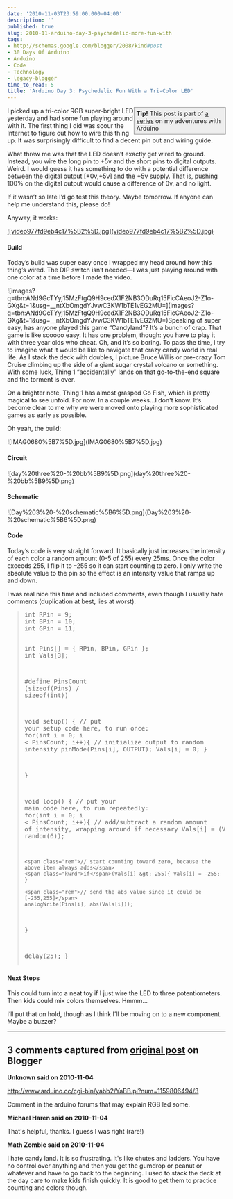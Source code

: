 ```yaml
---
date: '2010-11-03T23:59:00.000-04:00'
description: ''
published: true
slug: 2010-11-arduino-day-3-psychedelic-more-fun-with
tags:
- http://schemas.google.com/blogger/2008/kind#post
- 30 Days Of Arduino
- Arduino
- Code
- Technology
- legacy-blogger
time_to_read: 5
title: 'Arduino Day 3: Psychedelic Fun With a Tri-Color LED'
---
```


<div style="border-bottom: #888 1px solid; border-left: #888 1px solid; padding-bottom: 5px; background-color: #eee; margin: 0px auto; padding-left: 5px; width: 200px; padding-right: 5px; float: right; border-top: #888 1px solid; border-right: #888 1px solid; padding-top: 5px;"><strong>Tip!</strong> This post is part of <a href="http://blog.wassupy.com/search/label/30%20Days%20Of%20Arduino">a series</a> on my adventures with Arduino</div>
<p>I picked up a tri-color RGB super-bright LED yesterday and had some fun playing around with it. The first thing I did was scour the Internet to figure out how to wire this thing up. It was surprisingly difficult to find a decent pin out and wiring guide. </p>
<p>What threw me was that the LED doesn’t exactly get wired to ground. Instead, you wire the long pin to +5v and the short pins to digital outputs. Weird. I would guess it has something to do with a potential difference between the digital output [+0v,+5v] and the +5v supply. That is, pushing 100% on the digital output would cause a difference of 0v, and no light. </p>
<p>If it wasn’t so late I’d go test this theory. Maybe tomorrow. If anyone can help me understand this, please do! </p>
<p>Anyway, it works:</p>  <div class="wlWriterEditableSmartContent" id="scid:5737277B-5D6D-4f48-ABFC-DD9C333F4C5D:9cfb83d2-86dd-4511-ac53-3c439f52af6a" style="padding-bottom: 0px; padding-left: 0px; width: 640px; padding-right: 0px; display: block; float: none; margin-left: auto; margin-right: auto; padding-top: 0px;">
<div id="acb20350-5e34-403a-874f-d196e1d817c8" style="margin: 0px; padding: 0px; display: inline;">
<div><a href="http://www.youtube.com/watch?v=jlUODWHTe8A" target="_new">![video977fd9eb4c17%5B2%5D.jpg](video977fd9eb4c17%5B2%5D.jpg)</a></div></div></div>  <h4>Build</h4>
<p>Today’s build was super easy once I wrapped my head around how this thing’s wired. The DIP switch isn’t needed—I was just playing around with one color at a time before I made the video.</p>
<p>![images?q=tbn:ANd9GcTYyj15MzFtgQ9H9cedX1F2NB3ODuRq15FicCAeoJ2-Z1o-GXg&amp;t=1&amp;usg=__ntXbOmgdYJvwC3KW1bTE1vEG2MU=](images?q=tbn:ANd9GcTYyj15MzFtgQ9H9cedX1F2NB3ODuRq15FicCAeoJ2-Z1o-GXg&amp;t=1&amp;usg=__ntXbOmgdYJvwC3KW1bTE1vEG2MU=)Speaking of super easy, has anyone played this game “Candyland”? It’s a bunch of crap. That game is like sooooo easy. It has one problem, though: you have to play it with three year olds who cheat. Oh, and it’s so boring. To pass the time, I try to imagine what it would be like to navigate that crazy candy world in real life. As I stack the deck with doubles, I picture Bruce Willis or pre-crazy Tom Cruise climbing up the side of a giant sugar crystal volcano or something. With some luck, Thing 1 “accidentally” lands on that go-to-the-end square and the torment is over.</p>
<p>On a brighter note, Thing 1 has almost grasped Go Fish, which is pretty magical to see unfold. For now. In a couple weeks…I don't know. It’s become clear to me why we were moved onto playing more sophisticated games as early as possible.</p>
<p>Oh yeah, the build:</p>
<p>![IMAG0680%5B7%5D.jpg](IMAG0680%5B7%5D.jpg)</p>  <h4>Circuit</h4>
<p>![day%20three%20-%20bb%5B9%5D.png](day%20three%20-%20bb%5B9%5D.png)</p>  <h4>Schematic</h4>
<p>![Day%203%20-%20schematic%5B6%5D.png](Day%203%20-%20schematic%5B6%5D.png)</p>  <h4>Code</h4>
<p>Today’s code is very straight forward. It basically just increases the intensity of each color a random amount (0-5 of 255) every 25ms. Once the color exceeds 255, I flip it to –255 so it can start counting to zero. I only write the absolute value to the pin so the effect is an intensity value that ramps up and down.</p>
<p>I was real nice this time and included comments, even though I usually hate comments (duplication at best, lies at worst).</p>
<blockquote>   <pre class="csharpcode"><span class="kwrd">int</span> RPin = 9;
<span class="kwrd">int</span> BPin = 10;
<span class="kwrd">int</span> GPin = 11;

<span class="kwrd">int</span> Pins[] = { RPin, BPin, GPin };
<span class="kwrd">int</span> Vals[3];

<span class="preproc">#define</span> PinsCount (<span class="kwrd">sizeof</span>(Pins) / <span class="kwrd">sizeof</span>(<span class="kwrd">int</span>))

<span class="kwrd">void</span> setup() {
  <span class="rem">// put your setup code here, to run once:</span>
  <span class="kwrd">for</span>(<span class="kwrd">int</span> i = 0; i &lt; PinsCount; i++){
    <span class="rem">// initialize output to random intensity</span>
    pinMode(Pins[i], OUTPUT); 
    Vals[i] = 0;
  }
  
}

<span class="kwrd">void</span> loop() {
  <span class="rem">// put your main code here, to run repeatedly: </span>
  <span class="kwrd">for</span>(<span class="kwrd">int</span> i = 0; i &lt; PinsCount; i++){
    <span class="rem">// add/subtract a random amount of intensity, wrapping around if necessary</span>
    Vals[i] = (Vals[i] + random(6));
    
    <span class="rem">// start counting toward zero, because the above item always adds</span>
    <span class="kwrd">if</span>(Vals[i] &gt; 255){ Vals[i] = -255; }
    
    <span class="rem">// send the abs value since it could be [-255,255]</span>
    analogWrite(Pins[i], abs(Vals[i]));
  }
  
  delay(25);
}</pre>
</blockquote>

<h4>Next Steps</h4>

<p>This could turn into a neat toy if I just wire the LED to three potentiometers. Then kids could mix colors themselves. Hmmm…</p>

<p>I’ll put that on hold, though as I think I’ll be moving on to a new component. Maybe a buzzer?</p>

---

## 3 comments captured from [original post](https://blog.wassupy.com/2010/11/arduino-day-3-psychedelic-more-fun-with.html) on Blogger

**Unknown said on 2010-11-04**

http://www.arduino.cc/cgi-bin/yabb2/YaBB.pl?num=1159806494/3

Comment in the arduino forums that may explain RGB led some.

**Michael Haren said on 2010-11-04**

That's helpful, thanks. I guess I was right (rare!)

**Math Zombie said on 2010-11-04**

I hate candy land. It is so frustrating. It's like chutes and ladders. You have no control over anything and then you get the gumdrop or peanut or whatever and have to go back to the beginning. I used to stack the deck at the day care to make kids finish quickly. It is good to get them to practice counting and colors though.

